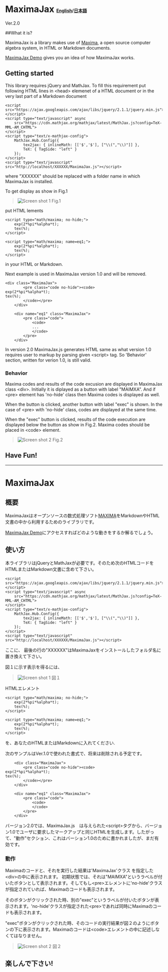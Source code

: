 # MaximaJax  <span style="font-size: 0.5em">[English](#english)/[日本語](#japanese)</span> 

Ver.2.0

##<a name="english"></a>What it is?

MaximaJax is a library makes use of [Maxima](http://maxima.sourceforge.net/), a open source computer algebra system, in HTML or Markdown documents.

[MaximaJax Demo](http://wacooky.com/demo/maximajax-demo.html) gives you an idea of how MaximaJax works.

## Getting started
This library requires jQuery and MathJax. To fill this requirement put following HTML lines in &lt;head&gt; elemenet of a HTML document or in the very last part of a Markdown document

	<script src="https://ajax.googleapis.com/ajax/libs/jquery/2.1.1/jquery.min.js"></script>
	<script type="text/javascript" async
 		src="https://cdn.mathjax.org/mathjax/latest/MathJax.js?config=TeX-MML-AM_CHTML">
	</script>
	<script type="text/x-mathjax-config">
		MathJax.Hub.Config({
			tex2jax: { inlineMath: [['$','$'], ["\\(","\\)"]] },
			TeX: { TagSide: "left" }
		});
	</script>
	<script type="text/javascript" src="http://localhost/XXXXXX/MaximaJax.js"></script>


where "XXXXXX" should be replaced with a folder name in which MaximaJax is installed.  

To get display as show in Fig.1

>![Screen shot 1](images/screenshot-1.png?raw=true)
 Fig.1


put HTML lements

	<script type="math/maxima; no-hide;">
		exp(2*%pi*%alpha*t);
		tex(%);
	</script>

	<script type="math/maxima; name=eq1;">
		exp(2*%pi*%alpha*t);
		tex(%);
	</script>

in your HTML or Markdown.

Next example is used in MaximaJax version 1.0 and will be removed.

	<div class="MaximaJax">
			<pre class="code no-hide"><code>
	exp(2*%pi*%alpha*t);
	tex(%);
			</code></pre>
		</div>

		<div name="eq1" class="MaximaJax">
			<pre class="code">
				<code>
				...
				</code>
			</pre>
		</div>
		
In version 2.0 MaximaJax.js generates HTML same as what version 1.0 requires user to markup by parsing given &lt;script&gt; tag. So 'Behavior' section, written for verion 1.0, is still valid.

### Behavior

Maxima codes and results of the code excusion are displayed in MaximaJax class &lt;div&gt;. 
Initially it is diplayed as a button with label "MAIMXA". And if &lt;pre&gt; element has 'no-hide' class then Maxima codes is displayed as well.

When the button is clicked, another button with label "exec" is shown. In the case of &lt;pre&gt; with 'no-hide' class, codes are displayed at the same time.

When the "exec" button is clicked, results of the code execution are displayed below the button as show in Fig.2. Maxima codes should be placed in &lt;code&gt; element. 


>![Screen shot 2](images/screenshot-2.png?raw=true)
Fig.2

## Have Fun!

---
 
<a name="japanese"></a>
# MaximaJax

## 概要
MaximaJaxはオープンソースの数式処理ソフト[MAXIMA](http://maxima.sourceforge.net/)をMarkdownやHTML文書の中から利用するためのライブラリです。

[MaximaJax Demo](http://wacooky.com/demo/maximajax-demo.html)にアクセスすればどのような動きをするか解るでしょう。

## 使い方
本ライブラリはjQueryとMathJaxが必要です。そのため次のHTMLコードをHTMLまたはMarkdown文書に含めて下さい。

	<script src="https://ajax.googleapis.com/ajax/libs/jquery/2.1.1/jquery.min.js"></script>
	<script type="text/javascript" async
 		src="https://cdn.mathjax.org/mathjax/latest/MathJax.js?config=TeX-MML-AM_CHTML">
	</script>
	<script type="text/x-mathjax-config">
		MathJax.Hub.Config({
			tex2jax: { inlineMath: [['$','$'], ["\\(","\\)"]] },
			TeX: { TagSide: "left" }
		});
	</script>
	<script type="text/javascript" src="http://localhost/XXXXXX/MaximaJax.js"></script>

ここに、 最後の行の"XXXXXX"はMaximaJaxをインストールしたフォルダ名に置き換えて下さい。 

図１に示す表示を得るには、

>![Screen shot 1](images/screenshot-1.png?raw=true)
 図１


HTMLエレメント

	<script type="math/maxima; no-hide;">
		exp(2*%pi*%alpha*t);
		tex(%);
	</script>

	<script type="math/maxima; name=eq1;">
		exp(2*%pi*%alpha*t);
		tex(%);
	</script>

を、あなたのHTMLまたはMarkdownに入れてください.

次のサンプルはVer.1.0で使われた書式で、将来は削除される予定です。

		<div class="MaximaJax">
			<pre class="code no-hide"><code>
	exp(2*%pi*%alpha*t);
	tex(%);
			</code></pre>
		</div>

		<div name="eq1" class="MaximaJax">
			<pre class="code">
				<code>
				</code>
			</pre>
		</div>
		


バージョン2.0では、MaximaJax.js　は与えられた&lt;script&gt;タグから、バージョン1.0でユーザに要求したマークアップと同じHTMLを生成します。したがって、"動作"セクション、これはバーション1.0のために書かれましたが、まだ有効です。

### 動作
Maximaのコードと、それを実行した結果は'MaximaJax'クラス を指定した&lt;div&gt;の中に表示されます。
初期状態では、それは"MAIMXA"というラベルが付いたボタンとして表示されます。そしてもし&lt;pre&gt;エレメントに'no-hide'クラスが指定されていれば、Maximaのコードも表示されます。

そのボタンがクリックされた時、別の"exec"というラベルが付いたボタンが表示されます。'no-hide'クラスが指定された&lt;pre&gt;であれば同時にMaximaのコードも表示されます。

"exec"ボタンがクリックされた時、そのコードの実行結果が図２のようにボタンの下に表示されます。Maximaのコードは&lt;code&gt;エレメントの中に記述しなくてはなりません。

>![Screen shot 2](images/screenshot-2.png?raw=true)
図２

## 楽しんで下さい!


